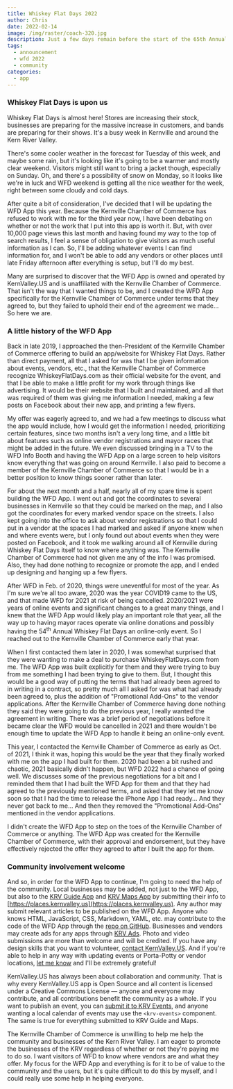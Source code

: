 ```yaml
---
title: Whiskey Flat Days 2022
author: Chris
date: 2022-02-14
image: /img/raster/coach-320.jpg
description: Just a few days remain before the start of the 65th Annual Whiskey Flat Days
tags:
  - announcement
  - wfd 2022
  - community
categories:
  - app
---
```

### Whiskey Flat Days is upon us
Whiskey Flat Days is almost here! Stores are increasing their stock, businesses
are preparing for the massive increase in customers, and bands are preparing
for their shows. It's a busy week in Kernville and around the Kern River Valley.

There's some cooler weather in the forecast for Tuesday of this week, and maybe
some rain, but it's looking like it's going to be a warmer and mostly clear weekend.
Visitors might still want to bring a jacket though, especially on Sunday. Oh,
and there's a possibility of snow on Monday, so it looks like we're in luck and
WFD weekend is getting all the nice weather for the week, right between some cloudy
and cold days.

After quite a bit of consideration, I've decided that I will be updating the WFD
App this year. Because the Kernville Chamber of Commerce has refused to work with
me for the third year now, I have been debating on whether or not the work that
I put into this app is worth it. But, with over 10,000 page views this last month
and having found my way to the top of search results, I feel a sense of obligation
to give visitors as much useful information as I can. So, I'll be adding whatever
events I can find information for, and I won't be able to add any vendors or other
places until late Friday afternoon after everything is setup, but I'll do my best.

Many are surprised to discover that the WFD App is owned and operated by KernValley.US
and is unaffiliated with the Kernville Chamber of Commerce. That isn't the way that
I wanted things to be, and I created the WFD App specifically for the Kernville
Chamber of Commerce under terms that they agreed to, but they failed to uphold
their end of the agreement we made... So here we are.

### A little history of the WFD App
Back in late 2019, I approached the then-President of the Kernville Chamber of
Commerce offering to build an app/website for Whiskey Flat Days. Rather than direct
payment, all that I asked for was that I be given information about events, vendors,
etc., that the Kernville Chamber of Commerce recognize WhiskeyFlatDays.com as their
official website for the event, and that I be able to make a little profit for my
work through things like advertising. It would be their website that I built and
maintained, and all that was required of them was giving me information I needed,
making a few posts on Facebook about their new app, and printing a few flyers.

My offer was eagerly agreed to, and we had a few meetings to discuss what the app
would include, how I would get the information I needed, prioritizing certain features,
since two months isn't a very long time, and a little bit about features such as
online vendor registrations and mayor races that might be added in the future. We
even discussed bringing in a TV to the WFD Info Booth and having the WFD App on
a large screen to help visitors know everything that was going on around Kernville.
I also paid to become a member of the Kernville Chamber of Commerce so that I
would be in a better position to know things sooner rather than later.

For about the next month and a half, nearly all of my spare time is spent building
the WFD App. I went out and got the coordinates to several businesses in Kernville
so that they could be marked on the map, and I also got the coordinates for every
marked vendor space on the streets. I also kept going into the office to ask
about vendor registrations so that I could put in a vendor at the spaces I had
marked and asked if anyone knew when and where events were, but I only found out
about events when they were posted on Facebook, and it took me walking around all
of Kernville during Whiskey Flat Days itself to know where anything was. The
Kernville Chamber of Commerce had not given me any of the info I was promised.
Also, they had done nothing to recognize or promote the app, and I ended up
designing and hanging up a few flyers.

After WFD in Feb. of 2020, things were uneventful for most of the year. As I'm
sure we're all too aware, 2020 was the year COVID19 came to the US, and that made
WFD for 2021 at risk of being cancelled. 2020/2021 were years of online events
and significant changes to a great many things, and I knew that the WFD App
would likely play an important role that year, all the way up to having mayor
races operate via online donations and possibly having the 54<sup>th</sup> Annual
Whiskey Flat Days an online-only event. So I reached out to the Kernville Chamber
of Commerce early that year.

When I first contacted them later in 2020, I was somewhat surprised that they
were wanting to make a deal to purchase WhiskeyFlatDays.com from me. The WFD App
was built explicitly for them and they were trying to buy from me something I had
been trying to give to them. But, I thought this would be a good way of putting
the terms that had already been agreed to in writing in a contract, so pretty much
all I asked for was what had already been agreed to, plus the addition of "Promotional
Add-Ons" to the vendor applications. After the Kernville Chamber of Commerce having
done nothing they said they were going to do the previous year, I really wanted
the agreement in writing. There was a brief period of negotiations before it became
clear the WFD would be cancelled in 2021 and there wouldn't be enough time to update
the WFD App to handle it being an online-only event.

This year, I contacted the Kernville Chamber of Commerce as early as Oct. of 2021,
I think it was, hoping this would be the year that they finally worked with me
on the app I had built for them. 2020 had been a bit rushed and chaotic, 2021
basically didn't happen, but WFD 2022 had a chance of going well. We discusses
some of the previous negotiations for a bit and I reminded them that I had built
the WFD App for them and that they had agreed to the previously mentioned terms,
and asked that they let me know soon so that I had the time to release the iPhone
App I had ready... And they never got back to me... And then they removed the
"Promotional Add-Ons" mentioned in the vendor applications.

I didn't create the WFD App to step on the toes of the Kernville Chamber of
Commerce or anything. The WFD App was created for the Kernville Chamber of Commerce,
with their approval and endorsement, but they have effectively rejected the offer
they agreed to after I built the app for them.

### Community involvement welcome
And so, in order for the WFD App to continue, I'm going to need the help of the
community. Local businesses may be added, not just to the WFD App, but also to
the [KRV Guide App](https://guide.kernvalley.us) and [KRV Maps App](https://maps.kernvalley.us)
by submitting their info to [https://places.kernvalley.us](https://places.kernvalley.us).
Any author may submit relevant articles to be published on the WFD App. Anyone who
knows HTML, JavaScript, CSS, Markdown, YAML, etc. may contribute to the code of
the WFD App through the [repo on GitHub](https://github.com/kernvalley/whiskey-flat-days).
Businesses and vendors may create ads for any apps through [KRV Ads](https://ads.kernvalley.us).
Photo and video submissions are more than welcome and will be credited. If you have
any design skills that you want to volunteer, [contact KernValley.US](https://contact.kernvalley.us).
And if you're able to help in any way with updating events or Porta-Potty or vendor
locations, [let me know](https://contact.kernvalley.us) and I'll be extremely
grateful!

KernValley.US has always been about collaboration and community. That is why every
KernValley.US app is Open Source and all content is licensed under a Creative
Commons License &mdash; anyone and everyone may contribute, and all contributions
benefit the community as a whole. If you want to publish an event, you can
[submit it to KRV Events](https://forms.gle/9NPNcvcjLDoVw52w7s), and anyone wanting
a local calendar of events may use the `<krv-events>` component. The same is true
for everything submitted to KRV Guide and Maps.

The Kernville Chamber of Commerce is unwilling to help me help the community and
businesses of the Kern River Valley. I am eager to promote the businesses of the
KRV regardless of whether or not they're paying me to do so. I want visitors of
WFD to know where vendors are and what they offer. My focus for the WFD App and
everything is for it to be of value to the community and the users, but it's quite
difficult to do this by myself, and I could really use some help in helping everyone.
